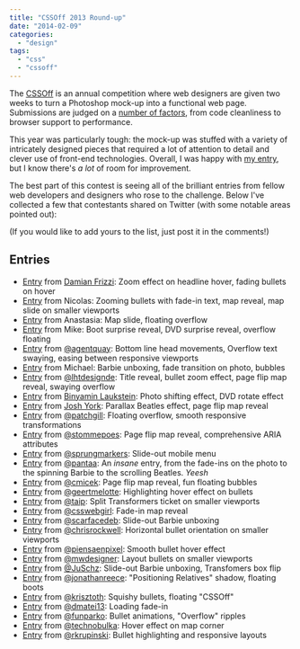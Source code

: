 ```yaml
---
title: "CSSOff 2013 Round-up"
date: "2014-02-09"
categories: 
  - "design"
tags: 
  - "css"
  - "cssoff"
---
```


The [CSSOff](http://www.unmatchedstyle.com/cssoff/) is an annual competition where web designers are given two weeks to turn a Photoshop mock-up into a functional web page. Submissions are judged on a [number of factors](http://www.unmatchedstyle.com/cssoff/rules.php), from code cleanliness to browser support to performance.

This year was particularly tough: the mock-up was stuffed with a variety of intricately designed pieces that required a lot of attention to detail and clever use of front-end technologies. Overall, I was happy with [my entry](http://codepen.io/loganfranken/live/f156eb32aaa64da5fe249e3aab445f51), but I know there's _a lot_ of room for improvement.

The best part of this contest is seeing all of the brilliant entries from fellow web developers and designers who rose to the challenge. Below I've collected a few that contestants shared on Twitter (with some notable areas pointed out):

(If you would like to add yours to the list, just post it in the comments!)

## Entries

- [Entry](http://v-designs.ch/cssoff/) from [Damian Frizzi](https://twitter.com/DamianFrizzi): Zoom effect on headline hover, fading bullets on hover
- [Entry](http://codepen.io/tempo22/full/54f61945197f99cb8827e3fef9c2ad61/) from Nicolas: Zooming bullets with fade-in text, map reveal, map slide on smaller viewports
- [Entry](http://codepen.io/nastia/full/lyhbe) from Anastasia: Map slide, floating overflow
- [Entry](http://codepen.io/pxfunc/full/kcrqf/) from Mike: Boot surprise reveal, DVD surprise reveal, overflow floating
- [Entry](http://codepen.io/agentquay/live/e5e9caafc46b4e7f367c462d72a7dac6) from [@agentquay](https://twitter.com/AgentQuay): Bottom line head movements, Overflow text swaying, easing between responsive viewports
- [Entry](http://codepen.io/mmcshinsky/full/xJuce/) from Michael: Barbie unboxing, fade transition on photo, bubbles
- [Entry](http://codepen.io/LHT/live/0984fcdc32eb6408114d09d335a28f01) from [@lhtdesignde](https://twitter.com/lhtdesignde): Title reveal, bullet zoom effect, page flip map reveal, swaying overflow
- [Entry](http://codepen.io/laukstein/live/aa3b547ef514529c6bddff0120211dc5/) from [Binyamin Laukstein](http://laukstein.com/): Photo shifting effect, DVD rotate effect
- [Entry](http://www.joshyork.com/cssoff) from [Josh York](http://www.joshyork.com/): Parallax Beatles effect, page flip map reveal
- [Entry](http://codepen.io/patchgill/full/50b4f371e9ba9acd3a25c2094199d16d) from [@patchgill](https://twitter.com/patchgill): Floating overflow, smooth responsive transformations
- [Entry](http://stommepoes.nl/CSSOFF/cssoff2013/index.html) from [@stommepoes](https://twitter.com/stommepoes): Page flip map reveal, comprehensive ARIA attributes
- [Entry](http://codepen.io/sprungmarker/live/yCgBv) from [@sprungmarkers](https://twitter.com/sprungmarkers): Slide-out mobile menu
- [Entry](http://www.oaxoa.com/cssoff/) from [@pantaa](https://twitter.com/pantaa): An _insane_ entry, from the fade-ins on the photo to the spinning Barbie to the scrolling Beatles. _Yeesh_
- [Entry](http://codepen.io/cmicek/full/uJowD) from [@cmicek](https://twitter.com/cmicek): Page flip map reveal, fun floating bubbles
- [Entry](http://codepen.io/mistermelotte/live/aeaafca323e78d1e6066266314799af8) from [@geertmelotte](https://twitter.com/geertmelotte): Highlighting hover effect on bullets
- [Entry](http://codepen.io/taip/live/b9d17e691d549c245f2c7d5efc39af74) from [@taip](https://twitter.com/taip): Split Transformers ticket on smaller viewports
- [Entry](http://codepen.io/csswebgirl/full/7db2012f590dcda123eb146829cd306d) from [@csswebgirl](https://twitter.com/csswebgirl): Fade-in map reveal
- [Entry](http://codepen.io/scarfaceDeb/full/f4d3eded119a619f0c51068c407c866b) from [@scarfacedeb](https://twitter.com/scarfacedeb): Slide-out Barbie unboxing
- [Entry](http://codepen.io/chrisrockwell/live/IBKkf) from [@chrisrockwell](https://twitter.com/chrisrockwell): Horizontal bullet orientation on smaller viewports
- [Entry](http://codepen.io/piensaenpixel/full/fGucH) from [@piensaenpixel](https://twitter.com/piensaenpixel): Smooth bullet hover effect
- [Entry](http://codepen.io/mwdesigner/live/d993f93a1d1e28b47f7b4978abffa17c) from [@mwdesigner](https://twitter.com/mwdesigner): Layout bullets on smaller viewports
- [Entry](http://codepen.io/juSchz/full/23117fa4795e3ad76d4a37b476333c04) from [@JuSchz](https://twitter.com/JuSchz): Slide-out Barbie unboxing, Transfomers box flip
- [Entry](http://codepen.io/jreece/full/HgjGr) from [@jonathanreece](https://twitter.com/jonathanreece): "Positioning Relatives" shadow, floating boots
- [Entry](http://codepen.io/krisztina/live/6655e0270d91e1d30b73c87410dc853f) from [@krisztoth](https://twitter.com/krisztoth): Squishy bullets, floating "CSSOff"
- [Entry](http://codepen.io/dmatei13/full/dcpvk) from [@dmatei13](https://twitter.com/dmatei13): Loading fade-in
- [Entry](http://codepen.io/funparko/full/cb97a76ba1d4f070917937c01be4715d) from [@funparko](https://twitter.com/funparko): Bullet animations, "Overflow" ripples
- [Entry](http://codepen.io/technobulka/full/oGeiC) from [@technobulka](https://twitter.com/technobulka): Hover effect on map corner
- [Entry](http://codepen.io/rkrupinski/pen/wsjbB) from [@rkrupinski](https://twitter.com/rkrupinski): Bullet highlighting and responsive layouts
